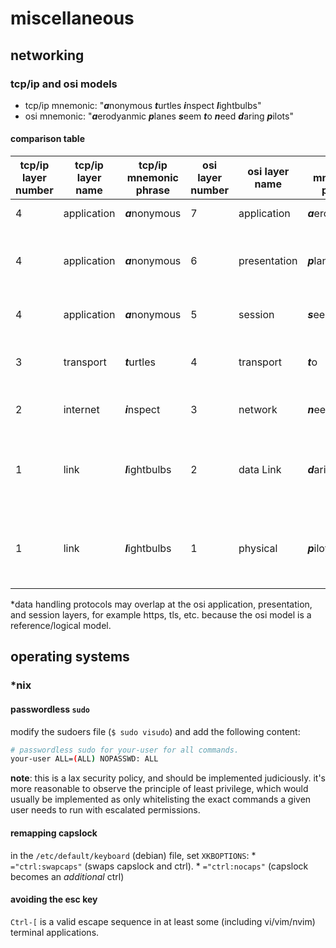 miscellaneous
=============

## networking

### tcp/ip and osi models

* tcp/ip mnemonic: "***a***nonymous ***t***urtles ***i***nspect ***l***ightbulbs"
* osi mnemonic:    "***a***erodyanmic ***p***lanes ***s***eem ***t***o ***n***eed ***d***aring ***p***ilots"

#### comparison table

| tcp/ip layer number | tcp/ip layer name | tcp/ip mnemonic phrase | osi layer number | osi layer name | osi mnemonic phrase | protocol data unit (pdu) | use
|---------------------|-------------------|------------------------|------------------|----------------|---------------------|--------------------------|-----------------------------------------------------------------------------------------------------           |
| 4                   | application       | ***a***nonymous        | 7                | application    | ***a***erodyanmic   | data                     | https, ssh, ntp, ftp, dns, etc.                                                                                |
| 4                   | application       | ***a***nonymous        | 6                | presentation   | ***p***lanes        | data                     | typically encryption/decryption and serialization (jpeg, gif, tiff, mpeg, etc.).*                              |
| 4                   | application       | ***a***nonymous        | 5                | session        | ***s***eem          | data                     | typically session management (nfs, rpc, sql).*                                                                 |
| 3                   | transport         | ***t***urtles          | 4                | transport      | ***t***o            | segment, datagram        | segmentation, acknowledgement, and multiplexing (tcp, udp)                                                     |
| 2                   | internet          | ***i***nspect          | 3                | network        | ***n***eed          | packet                   | addressing, routing, traffic control (ip, icmp, arp)                                                           |
| 1                   | link              | ***l***ightbulbs       | 2                | data Link      | ***d***aring        | frame                    | transmitting frames between physically connected nodes (arp, mac, ppp, ieee 802.2 ethernet framing)            |
| 1                   | link              | ***l***ightbulbs       | 1                | physical       | ***p***ilots        | bit, symbol              | transmission and reception of raw bit streams over physical media (hubs, bluetooth, twisted pair, coax, fiber) |

*data handling protocols may overlap at the osi application, presentation, and session layers, for example https, tls, etc. because the osi model is a reference/logical model.

## operating systems

### *nix

#### passwordless `sudo`

modify the sudoers file (`$ sudo visudo`) and add the following content:
```bash
# passwordless sudo for your-user for all commands.
your-user ALL=(ALL) NOPASSWD: ALL
```

**note**: this is a lax security policy, and should be implemented judiciously. it's more reasonable to observe the principle of least privilege, which would usually be implemented as only whitelisting the exact commands a given user needs to run with escalated permissions.

#### remapping capslock

in the `/etc/default/keyboard` (debian) file, set `XKBOPTIONS`:
    * `="ctrl:swapcaps"` (swaps capslock and ctrl).
    * `="ctrl:nocaps"` (capslock becomes an _additional_ ctrl)

#### avoiding the esc key

`Ctrl-[` is a valid escape sequence in at least some (including vi/vim/nvim) terminal applications.
